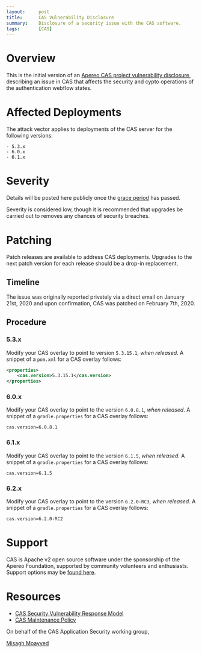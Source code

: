 ```yaml
---
layout:     post
title:      CAS Vulnerability Disclosure
summary:    Disclosure of a security issue with the CAS software.
tags:       [CAS]
---
```


# Overview

This is the initial version of an [Apereo CAS project vulnerability disclosure](https://apereo.github.io/cas/developer/Sec-Vuln-Response.html), describing an issue in CAS that affects the security and cypto operations of the authentication webflow states. 

# Affected Deployments

The attack vector applies to deployments of the CAS server for the following versions:

```    
- 5.3.x
- 6.0.x
- 6.1.x
```

# Severity

Details will be posted here publicly once the [grace period](https://apereo.github.io/cas/developer/Sec-Vuln-Response.html) has passed.

Severity is considered low, though it is recommended that upgrades be carried out to removes any chances of security breaches.

# Patching

Patch releases are available to address CAS deployments. Upgrades to the next patch version for each release should be a drop-in replacement.

## Timeline

The issue was originally reported privately via a direct email on January 21st, 2020 and upon confirmation, CAS was patched on February 7th, 2020.

## Procedure

### 5.3.x

Modify your CAS overlay to point to version `5.3.15.1`, *when released*. A snippet of a `pom.xml` for a CAS overlay follows:

```xml
<properties>
    <cas.version>5.3.15.1</cas.version>
</properties>
```      

### 6.0.x

Modify your CAS overlay to point to the version `6.0.8.1`, *when released*. A snippet of a `gradle.properties` for a CAS overlay follows:

```properties
cas.version=6.0.8.1
```

### 6.1.x

Modify your CAS overlay to point to the version `6.1.5`, *when released*. A snippet of a `gradle.properties` for a CAS overlay follows:

```properties
cas.version=6.1.5
```

### 6.2.x

Modify your CAS overlay to point to the version `6.2.0-RC3`, *when released*. A snippet of a `gradle.properties` for a CAS overlay follows:

```properties
cas.version=6.2.0-RC2
```

# Support

CAS is Apache v2 open source software under the sponsorship of the Apereo Foundation, supported by community 
volunteers and enthusiasts. Support options may be [found here](https://apereo.github.io/cas/Support.html).

# Resources

* [CAS Security Vulnerability Response Model](https://apereo.github.io/cas/developer/Sec-Vuln-Response.html)
* [CAS Maintenance Policy](https://apereo.github.io/cas/developer/Maintenance-Policy.html)

On behalf of the CAS Application Security working group,

[Misagh Moayyed](https://fawnoos.com)
